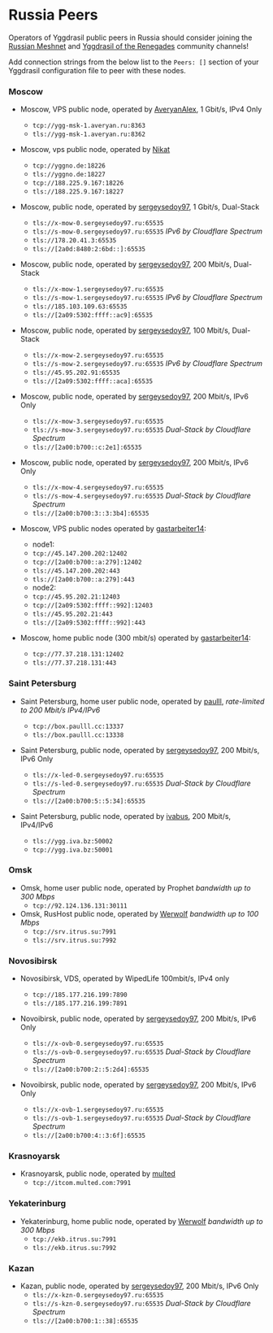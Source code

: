 # Russia Peers

Operators of Yggdrasil public peers in Russia should consider joining the [Russian Meshnet](https://github.com/russian-meshnet/meshnet-chat-agenda/blob/master/README.md#чаты-и-мосты-в-разных-сетях) and [Yggdrasil of the Renegades](https://github.com/DomesticMoth/shiny-octo-computing-machine) community channels!

Add connection strings from the below list to the `Peers: []` section of your Yggdrasil configuration file to peer with these nodes.

### Moscow

* Moscow, VPS public node, operated by [AveryanAlex](https://t.me/averyanalex), 1 Gbit/s, IPv4 Only
  * `tcp://ygg-msk-1.averyan.ru:8363`
  * `tls://ygg-msk-1.averyan.ru:8362`

* Moscow, vps public node, operated by [Nikat](https://t.me/nikat_meh)
  * `tcp://yggno.de:18226`
  * `tls://yggno.de:18227`
  * `tcp://188.225.9.167:18226`
  * `tls://188.225.9.167:18227`

* Moscow, public node, operated by [sergeysedoy97](https://t.me/sergeysedoy97), 1 Gbit/s, Dual-Stack
  * `tls://x-mow-0.sergeysedoy97.ru:65535`
  * `tls://s-mow-0.sergeysedoy97.ru:65535` _IPv6 by Cloudflare Spectrum_
  * `tls://178.20.41.3:65535`
  * `tls://[2a0d:8480:2:6bd::]:65535`

* Moscow, public node, operated by [sergeysedoy97](https://t.me/sergeysedoy97), 200 Mbit/s, Dual-Stack
  * `tls://x-mow-1.sergeysedoy97.ru:65535`
  * `tls://s-mow-1.sergeysedoy97.ru:65535` _IPv6 by Cloudflare Spectrum_
  * `tls://185.103.109.63:65535`
  * `tls://[2a09:5302:ffff::ac9]:65535`

* Moscow, public node, operated by [sergeysedoy97](https://t.me/sergeysedoy97), 100 Mbit/s, Dual-Stack
  * `tls://x-mow-2.sergeysedoy97.ru:65535`
  * `tls://s-mow-2.sergeysedoy97.ru:65535` _IPv6 by Cloudflare Spectrum_
  * `tls://45.95.202.91:65535`
  * `tls://[2a09:5302:ffff::aca]:65535`

* Moscow, public node, operated by [sergeysedoy97](https://t.me/sergeysedoy97), 200 Mbit/s, IPv6 Only
  * `tls://x-mow-3.sergeysedoy97.ru:65535`
  * `tls://s-mow-3.sergeysedoy97.ru:65535` _Dual-Stack by Cloudflare Spectrum_
  * `tls://[2a00:b700::c:2e1]:65535`

* Moscow, public node, operated by [sergeysedoy97](https://t.me/sergeysedoy97), 200 Mbit/s, IPv6 Only
  * `tls://x-mow-4.sergeysedoy97.ru:65535`
  * `tls://s-mow-4.sergeysedoy97.ru:65535` _Dual-Stack by Cloudflare Spectrum_
  * `tls://[2a00:b700:3::3:3b4]:65535`
  
* Моscow, VPS public nodes operated by [gastarbeiter14](https://t.me/gastarbeiter14):
  * node1:
  * `tcp://45.147.200.202:12402`
  * `tcp://[2a00:b700::a:279]:12402`
  * `tls://45.147.200.202:443`
  * `tls://[2a00:b700::a:279]:443`
  * node2:
  * `tcp://45.95.202.21:12403`
  * `tcp://[2a09:5302:ffff::992]:12403`
  * `tls://45.95.202.21:443`
  * `tls://[2a09:5302:ffff::992]:443`


* Moscow, home public node (300 mbit/s) operated by [gastarbeiter14](https://t.me/gastarbeiter14):
  * `tcp://77.37.218.131:12402`
  * `tls://77.37.218.131:443`

### Saint Petersburg

* Saint Petersburg, home user public node, operated by [paulll](https://paulll.cc), *rate-limited to 200 Mbit/s IPv4/IPv6*
  * `tcp://box.paulll.cc:13337`
  * `tls://box.paulll.cc:13338`

* Saint Petersburg, public node, operated by [sergeysedoy97](https://t.me/sergeysedoy97), 200 Mbit/s, IPv6 Only
  * `tls://x-led-0.sergeysedoy97.ru:65535`
  * `tls://s-led-0.sergeysedoy97.ru:65535` _Dual-Stack by Cloudflare Spectrum_
  * `tls://[2a00:b700:5::5:34]:65535`

* Saint Petersburg, public node, operated by [ivabus](https://ivabus.dev), 200 Mbit/s, IPv4/IPv6
  * `tls://ygg.iva.bz:50002`
  * `tcp://ygg.iva.bz:50001`

### Omsk

* Omsk, home user public node, operated by Prophet *bandwidth up to 300 Mbps*
  * `tcp://92.124.136.131:30111`
* Omsk, RusHost public node, operated by [Werwolf](https://t.me/Werwolf2517) *bandwidth up to 100 Mbps*
  * `tcp://srv.itrus.su:7991`
  * `tls://srv.itrus.su:7992`

### Novosibirsk

* Novosibirsk, VDS, operated by WipedLife 100mbit/s, IPv4 only
  * `tcp://185.177.216.199:7890`
  * `tls://185.177.216.199:7891`


* Novoibirsk, public node, operated by [sergeysedoy97](https://t.me/sergeysedoy97), 200 Mbit/s, IPv6 Only
  * `tls://x-ovb-0.sergeysedoy97.ru:65535`
  * `tls://s-ovb-0.sergeysedoy97.ru:65535` _Dual-Stack by Cloudflare Spectrum_
  * `tls://[2a00:b700:2::5:2d4]:65535`

* Novoibirsk, public node, operated by [sergeysedoy97](https://t.me/sergeysedoy97), 200 Mbit/s, IPv6 Only
  * `tls://x-ovb-1.sergeysedoy97.ru:65535`
  * `tls://s-ovb-1.sergeysedoy97.ru:65535` _Dual-Stack by Cloudflare Spectrum_
  * `tls://[2a00:b700:4::3:6f]:65535`

### Krasnoyarsk

* Krasnoyarsk, public node, operated by [multed](https://multed.com/about)
  * `tcp://itcom.multed.com:7991`

### Yekaterinburg

* Yekaterinburg, home public node, operated by [Werwolf](https://t.me/Werwolf2517) *bandwidth up to 300 Mbps*
  * `tcp://ekb.itrus.su:7991`
  * `tls://ekb.itrus.su:7992`

### Kazan

* Kazan, public node, operated by [sergeysedoy97](https://t.me/sergeysedoy97), 200 Mbit/s, IPv6 Only
  * `tls://x-kzn-0.sergeysedoy97.ru:65535`
  * `tls://s-kzn-0.sergeysedoy97.ru:65535` _Dual-Stack by Cloudflare Spectrum_
  * `tls://[2a00:b700:1::38]:65535`
